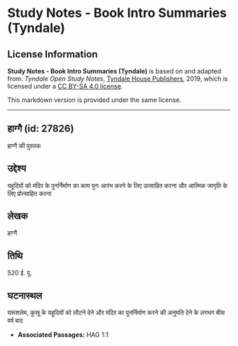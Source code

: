 # Study Notes - Book Intro Summaries (Tyndale)

## License Information

**Study Notes - Book Intro Summaries (Tyndale)** is based on and adapted from: _Tyndale Open Study Notes_, [Tyndale House Publishers](https://tyndaleopenresources.com/), 2019, which is licensed under a [CC BY-SA 4.0 license](https://creativecommons.org/licenses/by-sa/4.0/legalcode.en).

This markdown version is provided under the same license.



--------------------------------

## हाग्गै (id: 27826)

हाग्गै की पुस्तक

उद्देश्य
--------

यहूदियों को मंदिर के पुनर्निर्माण का काम पुनः आरंभ करने के लिए उत्साहित करना और आत्मिक जागृति के लिए प्रोत्साहित करना

लेखक
----

हाग्गै

तिथि
----

520 ई. पू.

घटनास्थल
--------

यरूशलेम, कुस्रू के यहूदियों को लौटने देने और मंदिर का पुनर्निर्माण करने की अनुमति देने के लगभग बीस वर्ष बाद

* **Associated Passages:** HAG 1:1

